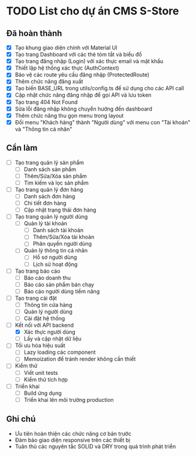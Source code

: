# TODO List cho dự án CMS S-Store

## Đã hoàn thành

- [x] Tạo khung giao diện chính với Material UI
- [x] Tạo trang Dashboard với các thẻ tóm tắt và biểu đồ
- [x] Tạo trang đăng nhập (Login) với xác thực email và mật khẩu
- [x] Thiết lập hệ thống xác thực (AuthContext)
- [x] Bảo vệ các route yêu cầu đăng nhập (ProtectedRoute)
- [x] Thêm chức năng đăng xuất
- [x] Tạo biến BASE_URL trong utils/config.ts để sử dụng cho các API call
- [x] Cập nhật chức năng đăng nhập để gọi API và lưu token
- [x] Tạo trang 404 Not Found
- [x] Sửa lỗi đăng nhập không chuyển hướng đến dashboard
- [x] Thêm chức năng thu gọn menu trong layout
- [x] Đổi menu "Khách hàng" thành "Người dùng" với menu con "Tài khoản" và "Thông tin cá nhân"

## Cần làm

- [ ] Tạo trang quản lý sản phẩm
  - [ ] Danh sách sản phẩm
  - [ ] Thêm/Sửa/Xóa sản phẩm
  - [ ] Tìm kiếm và lọc sản phẩm

- [ ] Tạo trang quản lý đơn hàng
  - [ ] Danh sách đơn hàng
  - [ ] Chi tiết đơn hàng
  - [ ] Cập nhật trạng thái đơn hàng

- [ ] Tạo trang quản lý người dùng
  - [ ] Quản lý tài khoản
    - [ ] Danh sách tài khoản
    - [ ] Thêm/Sửa/Xóa tài khoản
    - [ ] Phân quyền người dùng
  - [ ] Quản lý thông tin cá nhân
    - [ ] Hồ sơ người dùng
    - [ ] Lịch sử hoạt động

- [ ] Tạo trang báo cáo
  - [ ] Báo cáo doanh thu
  - [ ] Báo cáo sản phẩm bán chạy
  - [ ] Báo cáo người dùng tiềm năng

- [ ] Tạo trang cài đặt
  - [ ] Thông tin cửa hàng
  - [ ] Quản lý người dùng
  - [ ] Cài đặt hệ thống

- [ ] Kết nối với API backend
  - [x] Xác thực người dùng
  - [ ] Lấy và cập nhật dữ liệu

- [ ] Tối ưu hóa hiệu suất
  - [ ] Lazy loading các component
  - [ ] Memoization để tránh render không cần thiết

- [ ] Kiểm thử
  - [ ] Viết unit tests
  - [ ] Kiểm thử tích hợp

- [ ] Triển khai
  - [ ] Build ứng dụng
  - [ ] Triển khai lên môi trường production

## Ghi chú

- Ưu tiên hoàn thiện các chức năng cơ bản trước
- Đảm bảo giao diện responsive trên các thiết bị
- Tuân thủ các nguyên tắc SOLID và DRY trong quá trình phát triển
